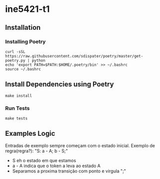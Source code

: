 # ine5421-t1

## Installation

### Installing Poetry

```
curl -sSL https://raw.githubusercontent.com/sdispater/poetry/master/get-poetry.py | python
echo 'export PATH=$PATH:$HOME/.poetry/bin' >> ~/.bashrc
source ~/.bashrc
```

## Install Dependencies using Poetry

```
make install
```

### Run Tests

```
make tests
```

## Examples Logic

Entradas de exemplo sempre começam com o estado inicial.
Exemplo de regra(regra?): "S: a - A; b - S;"
* S eh o estado em que estamos
* a - A indica que o token a leva ao estado A
* Separamos a proxima transição com ponto e virgula ";"